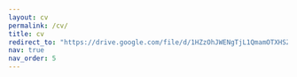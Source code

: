 ```yaml
---
layout: cv
permalink: /cv/
title: cv
redirect_to: "https://drive.google.com/file/d/1HZzOhJWENgTjL1QmamOTXHSZ9UHFF0qn/view?usp=sharing"
nav: true
nav_order: 5
---
```

